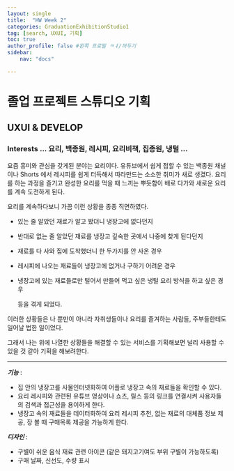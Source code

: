 ```yaml
---
layout: single
title:  "HW Week 2"
categories: GraduationExhibitionStudio1
tag: [search, UXUI, 기획]
toc: true
author_profile: false #왼쪽 프로필 ㅋㅕ/꺼두기
sidebar:
    nav: "docs"

---
```


# 졸업 프로젝트 스튜디오 기획

## UXUI & DEVELOP

### Interests ...  요리, 백종원, 레시피, 요리비책, 집종원, 냉털 ... 

요즘 흥미와 관심을 갖게된 분야는 요리이다. 유튜브에서 쉽게 접할 수 있는 백종원 채널이나 Shorts 에서 레시피를 쉽게 터득해서 따라만드는 소소한 취미가 새로 생겼다. 요리를 하는 과정을 즐기고 완성한 요리를 먹을 때 느끼는 뿌듯함이 배로 다가와 새로운 요리를 계속 도전하게 된다. 

요리를 계속하다보니 가끔 이런 상황을 종종 직면하였다. 

- 있는 줄 알았던 재료가 알고 봤더니 냉장고에 없다던지 

- 반대로 없는 줄 알았던 재료를 냉장고 깊숙한 곳에서 나중에 찾게 된다던지

- 재료를 다 사와 집에 도착했더니 한 두가지를 안 사온 경우

- 레시피에 나오는 재료들이 냉장고에 없거나 구하기 어려운 경우

- 냉장고에 있는 재료들로만 털어서 만들어 먹고 싶은 냉털 요리 방식을 하고 싶은 경우 

  

  등을 겪게 되었다. 

이러한 상황들은 나 뿐만이 아니라 자취생들이나 요리를 즐겨하는 사람들, 주부들한테도 일어날 법한 일이었다.

그래서 나는 위에 나열한 상황들을 해결할 수 있는 서비스를 기획해보면 널리 사용할 수 있을 것 같아 기획을 해보려한다. 

***



 ***기능***  : 

- 집 안의 냉장고를 사물인터넷화하여 어플로 냉장고 속의 재료들을 확인할 수 있다.
- 요리 레시피와 관련된 유튜브 영상이나 쇼츠, 릴스 등의 링크를 연결시켜 사용자들의 검색과 접근성을 용이하게 한다.
- 냉장고 속의 재료들을 데이터화하여 요리 레시피 추천, 없는 재료의 대체품 정보 제공, 장 볼 때 구매목록 제공을 가능하게 한다.



***디자인*** :

- 구별이 쉬운 음식 재료 관련 아이콘 (같은 돼지고기여도 부위 구별이 가능하도록)
- 구매 날짜, 신선도, 수량 표시
